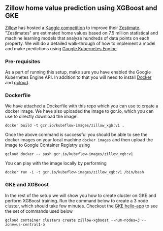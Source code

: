 ## Zillow home value prediction using XGBoost and GKE

[Zillow](https://www.zillow.com/) has hosted a [Kaggle
competition](https://www.kaggle.com/c/zillow-prize-1) to improve their
[Zestimate](https://www.zillow.com/zestimate/). "Zestimates" are estimated home
values based on 7.5 million statistical and machine learning models that
analyze hundreds of data points on each property. We will do a detailed
walk-through of how to implement a model and make predictions using [Google Kubernetes Engine](https://cloud.google.com/kubernetes-engine/).

### Pre-requisites

As a part of running this setup, make sure you have enabled the Google
Kubernetes Engine API. In addition to that you will need to install
[Docker](https://docs.docker.com/install/) and [gcloud](https://cloud.google.com/sdk/downloads).

### Dockerfile
We have attached a Dockerfile with this repo which you can use to create a
docker image. We have also uploaded the image to gcr.io, which you can use to
directly download the image.

```
docker build -t gcr.io/kubeflow-images/zillow_xgb:v1 .
```

Once the above command is successful you should be able to see the docker
images on your local machine `docker images` and then upload the image to
Google Container Registry using

```
gcloud docker -- push gcr.io/kubeflow-images/zillow_xgb:v1
```

You can play with the image locally by performing

```
docker run -i -t gcr.io/kubeflow-images/zillow_xgb:v1 /bin/bash
```

### GKE and XGBoost
In the rest of the setup we will show you how to create cluster on GKE and
perform XGBoost training. Run the command below to create a 3 node cluster,
which should take few minutes. Checkout the [GKE
hello-app](https://cloud.google.com/kubernetes-engine/docs/tutorials/hello-app)
to see the set of commands used below

```
gcloud container clusters create zillow-xgboost --num-nodes=3 --zone=us-central1-b
```
